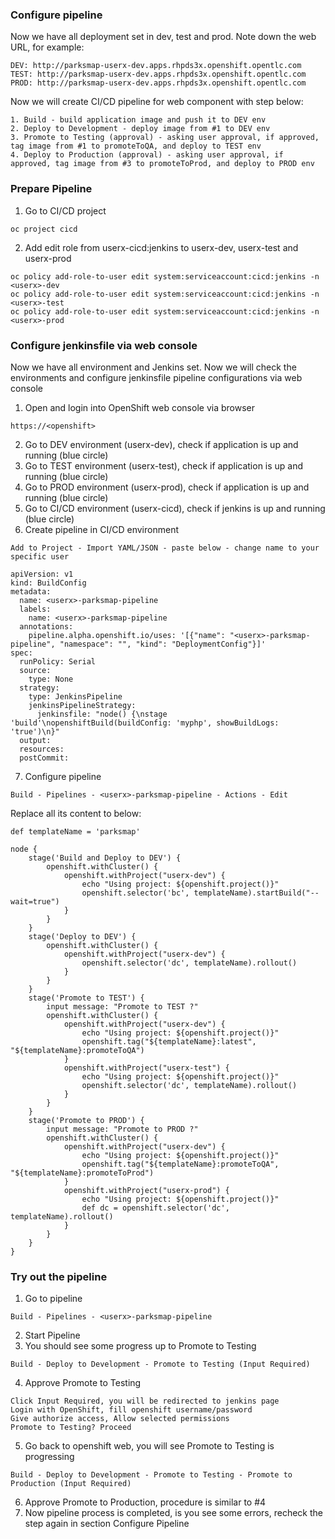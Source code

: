 ### Configure pipeline 

Now we have all deployment set in dev, test and prod. Note down the web URL, for example:
```
DEV: http://parksmap-userx-dev.apps.rhpds3x.openshift.opentlc.com
TEST: http://parksmap-userx-dev.apps.rhpds3x.openshift.opentlc.com
PROD: http://parksmap-userx-dev.apps.rhpds3x.openshift.opentlc.com
```
Now we will create CI/CD pipeline for web component with step below:
```
1. Build - build application image and push it to DEV env
2. Deploy to Development - deploy image from #1 to DEV env
3. Promote to Testing (approval) - asking user approval, if approved, tag image from #1 to promoteToQA, and deploy to TEST env
4. Deploy to Production (approval) - asking user approval, if approved, tag image from #3 to promoteToProd, and deploy to PROD env
```
### Prepare Pipeline ###

1. Go to  CI/CD project
```
oc project cicd  
```
2. Add edit role from userx-cicd:jenkins to userx-dev, userx-test and userx-prod
```
oc policy add-role-to-user edit system:serviceaccount:cicd:jenkins -n <userx>-dev  
oc policy add-role-to-user edit system:serviceaccount:cicd:jenkins -n <userx>-test    
oc policy add-role-to-user edit system:serviceaccount:cicd:jenkins -n <userx>-prod  
```
### Configure jenkinsfile via web console

Now we have all environment and Jenkins set. Now we will check the environments and configure jenkinsfile pipeline configurations via web console

1. Open and login into OpenShift web console via browser
```
https://<openshift>
```
2. Go to DEV environment (userx-dev), check if application is up and running (blue circle)
3. Go to TEST environment (userx-test), check if application is up and running (blue circle)
4. Go to PROD environment (userx-prod), check if application is up and running (blue circle)
5. Go to CI/CD environment (userx-cicd), check if jenkins is up and running (blue circle)
6. Create pipeline in CI/CD environment
```
Add to Project - Import YAML/JSON - paste below - change name to your specific user
```
```
apiVersion: v1
kind: BuildConfig
metadata:
  name: <userx>-parksmap-pipeline
  labels:
    name: <userx>-parksmap-pipeline
  annotations:
    pipeline.alpha.openshift.io/uses: '[{"name": "<userx>-parksmap-pipeline", "namespace": "", "kind": "DeploymentConfig"}]'
spec:
  runPolicy: Serial
  source:
    type: None
  strategy:
    type: JenkinsPipeline
    jenkinsPipelineStrategy:
      jenkinsfile: "node() {\nstage 'build'\nopenshiftBuild(buildConfig: 'myphp', showBuildLogs: 'true')\n}"
  output:
  resources:
  postCommit:
```
7. Configure pipeline
```
Build - Pipelines - <userx>-parksmap-pipeline - Actions - Edit
```
Replace all its content to below:
```
def templateName = 'parksmap'

node {
    stage('Build and Deploy to DEV') {
        openshift.withCluster() {
            openshift.withProject("userx-dev") {
                echo "Using project: ${openshift.project()}"
	            openshift.selector('bc', templateName).startBuild("--wait=true")
            }
        }
    }
    stage('Deploy to DEV') {
        openshift.withCluster() {
            openshift.withProject("userx-dev") {
                openshift.selector('dc', templateName).rollout()
            }
        }
    }
    stage('Promote to TEST') {
        input message: "Promote to TEST ?"
        openshift.withCluster() {
            openshift.withProject("userx-dev") {
                echo "Using project: ${openshift.project()}"
	            openshift.tag("${templateName}:latest", "${templateName}:promoteToQA") 
            }
            openshift.withProject("userx-test") {
                echo "Using project: ${openshift.project()}"
	            openshift.selector('dc', templateName).rollout()
            }
        }
    }
    stage('Promote to PROD') {
        input message: "Promote to PROD ?"
        openshift.withCluster() {
            openshift.withProject("userx-dev") {
                echo "Using project: ${openshift.project()}"
	            openshift.tag("${templateName}:promoteToQA", "${templateName}:promoteToProd") 
            }
            openshift.withProject("userx-prod") {
                echo "Using project: ${openshift.project()}"
	            def dc = openshift.selector('dc', templateName).rollout()
            }
        }
    }
}
```

### Try out the pipeline

1. Go to pipeline
```
Build - Pipelines - <userx>-parksmap-pipeline
```
2. Start Pipeline
3. You should see some progress up to Promote to Testing
```
Build - Deploy to Development - Promote to Testing (Input Required)
```
4. Approve Promote to Testing
```
Click Input Required, you will be redirected to jenkins page
Login with OpenShift, fill openshift username/password
Give authorize access, Allow selected permissions
Promote to Testing? Proceed
```
5. Go back to openshift web, you will see Promote to Testing is progressing
```
Build - Deploy to Development - Promote to Testing - Promote to Production (Input Required)
```
6. Approve Promote to Production, procedure is similar to #4
7. Now pipeline process is completed, is you see some errors, recheck the step again in section Configure Pipeline
